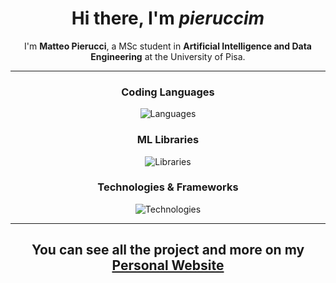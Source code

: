 <!--
**pieruccim/pieruccim** is a ✨ _special_ ✨ repository because its `README.md` (this file) appears on your GitHub profile.

Here are some ideas to get you started:

- 🔭 I’m currently working on ...
- 🌱 I’m currently learning ...
- 👯 I’m looking to collaborate on ...
- 🤔 I’m looking for help with ...
- 💬 Ask me about ...
- 📫 How to reach me: ...
- 😄 Pronouns: ...
- ⚡ Fun fact: ...
-->

<!--
<div align="center">
  <a href="https://tomawk.github.io">
  <img  src="https://github.com/1999AZZAR/1999AZZAR/blob/main/resources/img/grid-snake.svg"
       alt="snake" /></a>
</div>
-->

<div align="center">
  
# **Hi there, I'm *pieruccim***

</div>

<div align="center">

I'm **Matteo Pierucci**, a  MSc student in **Artificial Intelligence and Data Engineering**  at the University of Pisa.

</div>
<hr>

<div align="center">

### Coding Languages

![Languages](https://skillicons.dev/icons?i=java,python,c,cpp,html,css,javascript,php&perline=3)

### ML Libraries

![Libraries](https://skillicons.dev/icons?i=pytorch,tensorflow,opencv&perline=3)

### Technologies & Frameworks

![Technologies](https://skillicons.dev/icons?i=linux,git,github,matlab,mysql,mongodb,laravel,androidstudio,latex&perline=3)

<hr> 

<h2 align="center">

You can see all the project and more on my [Personal Website](Link)

</h2>
